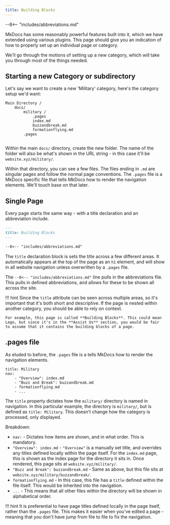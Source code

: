 ```yaml
---
title: Building Blocks
---
```


--8<-- "includes/abbreviations.md"

MkDocs has some reasonably powerful features built into it, which we have extended using various plugins. This page should give you an indication of how to properly set up an individual page or category.

We'll go through the motions of setting up a new category, which will take you through most of the things needed.


## Starting a new Category or subdirectory

Let's say we want to create a new 'Military' category, here's the category setup we'd want:

```
Main Directory /
    docs/
        military /
            .pages
            index.md
            buzzandbreak.md
            formationflying.md
        .pages
    
```

Within the main `docs/` directory, create the new folder. The name of the folder will also be what's shown in the URL string - in this case it'll be `website.xyz/military/`. 

Within that directory, you can see a few files. The files ending in `.md` are singular pages and follow the normal page conventions. The `.pages` file is a MkDocs specific file that tells MkDocs how to render the navigation elements. We'll touch base on that later.


## Single Page

Every page starts the same way - with a title declaration and an abbreviation include.

``` markdown
---
title: Building Blocks
---

--8<-- "includes/abbreviations.md" 

```

The `title` declaration block is sets the title across a few different areas. It automatically appears at the top of the page as an `h1` element, and will show in all website navigation unless overwritten by a `.pages` file.

The `--8<-- "includes/abbreviations.md"` line pulls in the abbreviations file. This pulls in defined abbreviations, and allows for these to be shown all across the site.

!!! hint
    Since the `title` attribute can be seen across multiple areas, so it's important that it's both short and descriptive. If the page is nested within another category, you should be able to rely on context. 

    For example, this page is called **Building Blocks**. This could mean Lego, but since it's in the **Assist Us** section, you would be fair to assume that it contains the building blocks of a page.


## .pages file

As eluded to before, the `.pages` file is a tells MkDocs how to render the navigation elements. 

```
title: Military
nav:
    - "Overview": index.md
    - "Buzz and Break": buzzandbreak.md
    - formationflying.md
    - ...
```

The `title` property dictates how the `military/` directory is named in navigation. In this particular example, the directory is `military/`, but is defined as `title: Military`. This doesn't change how the category is processed, only displayed.

Breakdown:

* `nav:` - Dictates how items are shown, and in what order. This is mandatory.
* `"Overview": index.md` - `"Overview"` is a manually set title, and overrides any titles defined locally within the page itself. For the `index.md` page, this is shown as the index page for the directory it sits in. Once rendered, this page sits at `website.xyz/military/`.
* `"Buzz and Break": buzzandbreak.md` - Same as above, but this file sits at `website.xyz/military/buzzandbreak/`.
* `formationflying.md` - In this case, this file has a `title` defined within the file itself. This would be inherited into the navigation.
* `...` - This means that all other files within the directory will be shown in alphabetical order.

!!! hint
    It is preferential to have page titles defined locally in the page itself, rather than the `.pages` file. This makes it easier when you've edited a page - meaning that you don't have jump from file to file to fix the navigation.